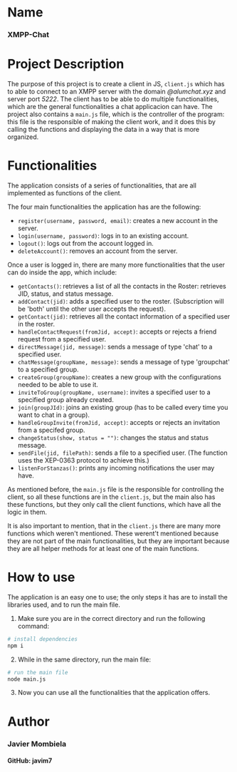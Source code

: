 # Name

### XMPP-Chat

# Project Description

The purpose of this project is to create a client in JS, `client.js` which has to able to connect to an XMPP server with the domain *@alumchat.xyz* and server port *5222*. The client has to be able to do multiple functionalities, which are the general functionalities a chat applicacion can have. The project also contains a `main.js` file, which is the controller of the program: this file is the responsible of making the client work, and it does this by calling the functions and displaying the data in a way that is more organized. 

# Functionalities

The application consists of a series of functionalities, that are all implemented as functions of the client.

The four main functionalities the application has are the following:
- `register(username, password, email)`: creates a new account in the server.
- `login(username, password)`: logs in to an existing account.
- `logout()`: logs out from the account logged in.
- `deleteAccount()`: removes an account from the server.

Once a user is logged in, there are many more functionalities that the user can do inside the app, which include:
- `getContacts()`: retrieves a list of all the contacts in the Roster: retrieves JID, status, and status message. 
- `addContact(jid)`: adds a specified user to the roster. (Subscription will be 'both' until the other user accepts the request).
- `getContact(jid)`: retrieves all the contact information of a specified user in the roster.
- `handleContactRequest(fromJid, accept)`: accepts or rejects a friend request from a specified user.
- `directMessage(jid, message)`: sends a message of type 'chat' to a specified user.
- `chatMessage(groupName, message)`: sends a message of type 'groupchat' to a specified group.
- `createGroup(groupName)`: creates a new group with the configurations needed to be able to use it.
- `inviteToGroup(groupName, username)`: invites a specified user to a specified group already created.
- `join(groupJId)`: joins an existing group (has to be called every time you want to chat in a group).
- `handleGroupInvite(fromJid, accept)`: accepts or rejects an invitation from a specifed group.
- `changeStatus(show, status = "")`: changes the status and status message.
- `sendFile(jid, filePath)`: sends a file to a specified user. (The function uses the XEP-0363 protocol to achieve this.)
- `listenForStanzas()`: prints any incoming notifications the user may have.

As mentioned before, the `main.js` file is the responsible for controlling the client, so all these functions are in the `client.js`, but the main also has these functions, but they only call the client functions, which have all the logic in them. 

It is also important to mention, that in the `client.js` there are many more functions which weren't mentioned. These werent't mentioned because they are not part of the main functionalities, but they are important because they are all helper methods for at least one of the main functions.

# How to use

The application is an easy one to use; the only steps it has are to install the libraries used, and to run the main file.

1. Make sure you are in the correct directory and run the following command:
```bash
# install dependencies
npm i
```

2. While in the same directory, run the main file:
```bash
# run the main file
node main.js
```

3. Now you can use all the functionalities that the application offers.

# Author

### Javier Mombiela
#### GitHub: javim7